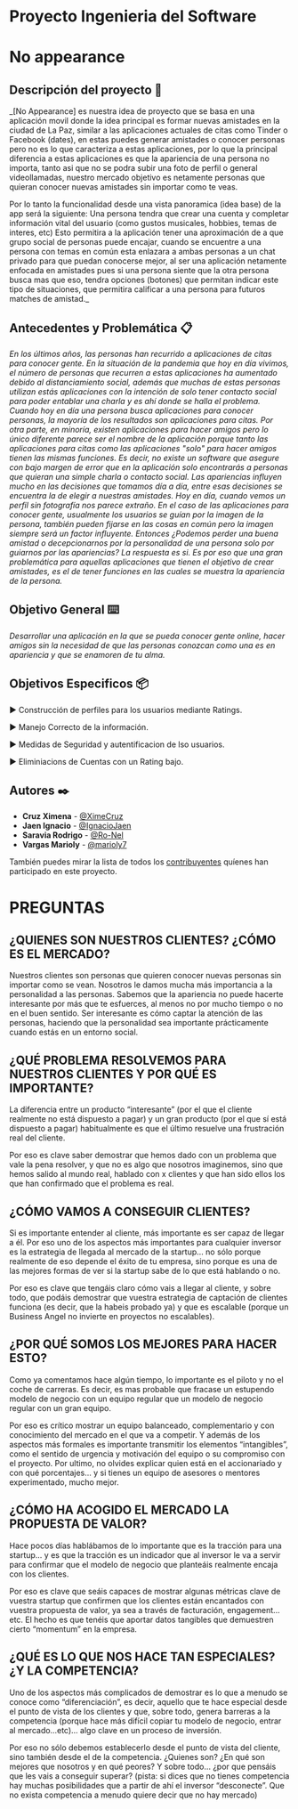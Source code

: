 ﻿# Proyecto Ingenieria del Software
# No appearance



## Descripción del proyecto 🚀

_[No Appearance] es nuestra idea de proyecto que se basa en una aplicación movil donde la idea principal es formar nuevas amistades en la ciudad de La Paz, similar a las aplicaciones actuales de citas como Tinder o Facebook (dates), en estas puedes generar amistades o conocer personas pero no es lo que caracteriza a estas aplicaciones, por lo que la principal diferencia a estas aplicaciones es que la apariencia de una persona no importa, tanto asi que no se podra subir una foto de perfil o general videollamadas, nuestro mercado objetivo es netamente personas que quieran conocer nuevas amistades sin importar como te veas. 

Por lo tanto la funcionalidad desde una vista panoramica (idea base) de la app será la siguiente: Una persona tendra que crear una cuenta y completar información vital del usuario (como gustos musicales, hobbies, temas de interes, etc) Esto permitira a la aplicación tener una aproximación de a que grupo social de personas puede encajar, cuando se encuentre a una persona con temas en común esta enlazara a ambas personas a un chat privado para que puedan conocerse mejor, al ser una aplicación netamente enfocada en amistades pues si una persona siente que la otra persona busca mas que eso, tendra opciones (botones) que permitan indicar este tipo de situaciones, que permitira calificar a una persona para futuros matches de amistad._

## Antecedentes y Problemática 📋

_En los últimos años, las personas han recurrido a aplicaciones de citas para conocer gente. En la situación de la pandemia que hoy en día vivimos, el número de personas que recurren a estas aplicaciones ha aumentado debido al distanciamiento social, además que muchas de estas personas utilizan estás aplicaciones con la intención de solo tener contacto social para poder entablar una charla y es ahí donde se halla el problema. Cuando hoy en día una persona busca aplicaciones para conocer personas, la mayoría de los resultados son aplicaciones para citas. Por otra parte, en minoría, existen aplicaciones para hacer amigos pero lo único diferente parece ser el nombre de la aplicación porque tanto las aplicaciones para citas como las aplicaciones "solo" para hacer amigos tienen las mismas funciones. Es decir, no existe un software que asegure con bajo margen de error que en la aplicación solo encontrarás a personas que quieran una simple charla o contacto social. 
Las apariencias influyen mucho en las decisiones que tomamos día a día, entre esas decisiones se encuentra la de elegir a nuestras amistades. Hoy en día, cuando vemos un perfil sin fotografía nos parece extraño. En el caso de las aplicaciones para conocer gente, usualmente los usuarios se guían por la imagen de la persona, también pueden fijarse en las cosas en común pero la imagen siempre será un factor influyente. Entonces ¿Podemos perder una buena amistad o decepcionarnos por la personalidad de una persona solo por guiarnos por las apariencias? La respuesta es si.
Es por eso que una gran problemática para aquellas aplicaciones que tienen el objetivo de crear amistades, es el de tener funciones en las cuales se muestra la apariencia de la persona._

## Objetivo General ⌨️

_Desarrollar una aplicación en la que se pueda conocer gente online,
hacer amigos sin la necesidad de que las personas conozcan como una es en apariencia y que se enamoren de tu alma._

## Objetivos Especificos 📦

►  Construcción de perfiles para los usuarios mediante Ratings. 

►  Manejo Correcto de la información.

►  Medidas de Seguridad y autentificacion de lso usuarios.

►  Eliminiacions de Cuentas con un Rating bajo. 


## Autores ✒️

* **Cruz Ximena** - [@XimeCruz](https://github.com/XimeCruz)
* **Jaen Ignacio** - [@IgnacioJaen](https://github.com/IgnacioJaen)
* **Saravia Rodrigo** - [@Ro-Nel](https://github.com/Ro-Nel)
* **Vargas Marioly** - [@marioly7](https://github.com/marioly7)


También puedes mirar la lista de todos los [contribuyentes](https://github.com/IgnacioJaen/Proyecto/graphs/contributors) quíenes han participado en este proyecto. 

# PREGUNTAS

## ¿QUIENES SON NUESTROS CLIENTES? ¿CÓMO ES EL MERCADO?
Nuestros clientes son personas que quieren conocer nuevas personas sin importar como se vean. Nosotros le damos mucha más importancia a la personalidad a las personas. Sabemos que la apariencia no puede hacerte interesante por más que te esfuerces, al menos no por mucho tiempo o no en el buen sentido. Ser interesante es cómo captar la atención de las personas, haciendo que la personalidad sea importante prácticamente cuando estás en un entorno social.

## ¿QUÉ PROBLEMA RESOLVEMOS PARA NUESTROS CLIENTES Y POR QUÉ ES IMPORTANTE?
La diferencia entre un producto “interesante” (por el que el cliente realmente no está dispuesto a pagar) y un gran producto (por el que sí está dispuesto a pagar) habitualmente es que el último resuelve una frustración real del cliente.

Por eso es clave saber demostrar que hemos dado con un problema que vale la pena resolver, y que no es algo que nosotros imaginemos, sino que hemos salido al mundo real, hablado con x clientes y que han sido ellos los que han confirmado que el problema es real.

## ¿CÓMO VAMOS A CONSEGUIR CLIENTES?
Si es importante entender al cliente, más importante es ser capaz de llegar a él. Por eso uno de los aspectos más importantes para cualquier inversor es la estrategia de llegada al mercado de la startup… no sólo porque realmente de eso depende el éxito de tu empresa, sino porque es una de las mejores formas de ver si la startup sabe de lo que está hablando o no.

Por eso es clave que tengáis claro cómo vais a llegar al cliente, y sobre todo, que podáis demostrar que vuestra estrategia de captación de clientes funciona (es decir, que la habeis probado ya) y que es escalable (porque un Business Angel no invierte en proyectos no escalables).

## ¿POR QUÉ SOMOS LOS MEJORES PARA HACER ESTO?
Como ya comentamos hace algún tiempo, lo importante es el piloto y no el coche de carreras. Es decir, es mas probable que fracase un estupendo modelo de negocio con un equipo regular que un modelo de negocio regular con un gran equipo.

Por eso es crítico mostrar un equipo balanceado, complementario y con conocimiento del mercado en el que va a competir. Y además de los aspectos más formales es importante transmitir los elementos “intangibles”, como el sentido de urgencia y motivación del equipo o su compromiso con el proyecto. Por ultimo, no olvides explicar quien está en el accionariado y con qué porcentajes… y si tienes un equipo de asesores o mentores experimentado, mucho mejor.

## ¿CÓMO HA ACOGIDO EL MERCADO LA PROPUESTA DE VALOR?
Hace pocos días hablábamos de lo importante que es la tracción para una startup… y es que la tracción es un indicador que al inversor le va a servir para confirmar que el modelo de negocio que planteáis realmente encaja con los clientes.

Por eso es clave que seáis capaces de mostrar algunas métricas clave de vuestra startup que confirmen que los clientes están encantados con vuestra propuesta de valor, ya sea a través de facturación, engagement…etc. El hecho es que tenéis que aportar datos tangibles que demuestren cierto “momentum” en la empresa.

## ¿QUÉ ES LO QUE NOS HACE TAN ESPECIALES? ¿Y LA COMPETENCIA?
Uno de los aspectos más complicados de demostrar es lo que a menudo se conoce como “diferenciación”, es decir, aquello que te hace especial desde el punto de vista de los clientes y que, sobre todo, genera barreras a la competencia (porque hace más difícil copiar tu modelo de negocio, entrar al mercado…etc)… algo clave en un proceso de inversión.

Por eso no sólo debemos establecerlo desde el punto de vista del cliente, sino también desde el de la competencia. ¿Quienes son? ¿En qué son mejores que nosotros y en qué peores? Y sobre todo… ¿por que pensáis que les vais a conseguir superar? (pista: si dices que no tienes competencia hay muchas posibilidades que a partir de ahí el inversor “desconecte”. Que no exista competencia a menudo quiere decir que no hay mercado)